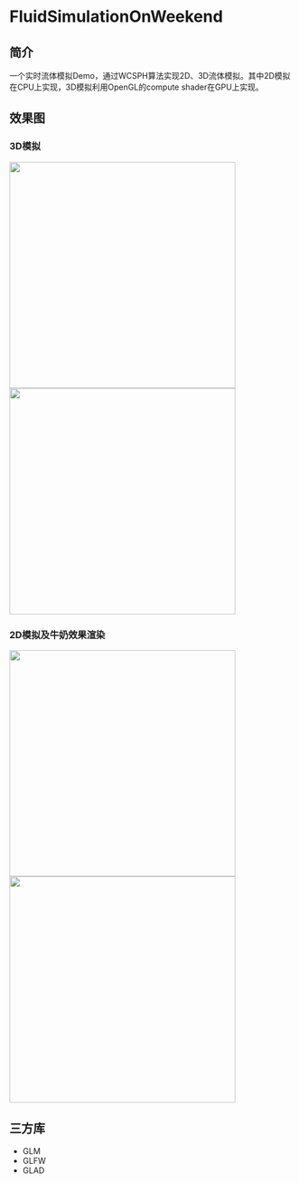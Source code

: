 # FluidSimulationOnWeekend

## 简介

一个实时流体模拟Demo，通过WCSPH算法实现2D、3D流体模拟。其中2D模拟在CPU上实现，3D模拟利用OpenGL的compute shader在GPU上实现。

## 效果图

### 3D模拟

<img src="./figure/3dWater.gif" width="400">
<img src="./figure/3dFluid.gif" width="400">

### 2D模拟及牛奶效果渲染

<img src="./figure/milk.gif" width="400">
<img src="./figure/2d.gif" width="400">

## 三方库

- GLM
- GLFW
- GLAD


